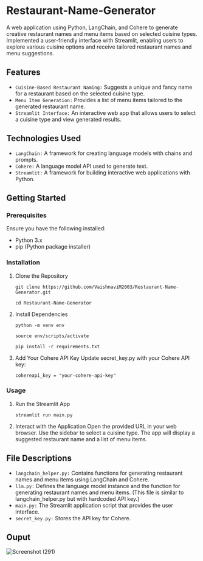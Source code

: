 # Restaurant-Name-Generator
A web application using Python, LangChain, and Cohere to generate creative restaurant names and menu items based on selected cuisine types. Implemented a user-friendly interface with Streamlit, enabling users to explore various cuisine options and receive tailored restaurant names and menu suggestions.

## Features

- `Cuisine-Based Restaurant Naming:` Suggests a unique and fancy name for a restaurant based on the selected cuisine type.
- `Menu Item Generation:` Provides a list of menu items tailored to the generated restaurant name.
- `Streamlit Interface:` An interactive web app that allows users to select a cuisine type and view generated results.

## Technologies Used
- `LangChain:` A framework for creating language models with chains and prompts.
- `Cohere:` A language model API used to generate text.
- `Streamlit:` A framework for building interactive web applications with Python.

## Getting Started
### Prerequisites
Ensure you have the following installed:

- Python 3.x
- pip (Python package installer)
  
### Installation
1. Clone the Repository
   
   `git clone https://github.com/VaishnaviM2003/Restaurant-Name-Generator.git`
   
   `cd Restaurant-Name-Generator`

3. Install Dependencies
   
   `python -m venv env`
   
   `source env/scripts/activate`
   
   `pip install -r requirements.txt`

5. Add Your Cohere API Key
   Update secret_key.py with your Cohere API key:
   
   `cohereapi_key = "your-cohere-api-key"`

### Usage
1. Run the Streamlit App
   
   `streamlit run main.py`

3. Interact with the Application
   Open the provided URL in your web browser. Use the sidebar to select a cuisine type. The app will display a suggested restaurant name and a list of menu items.

## File Descriptions
- `langchain_helper.py:` Contains functions for generating restaurant names and menu items using LangChain and Cohere.
- `llm.py:` Defines the language model instance and the function for generating restaurant names and menu items. (This file is similar to langchain_helper.py but with hardcoded API key.)
- `main.py:` The Streamlit application script that provides the user interface.
- `secret_key.py:` Stores the API key for Cohere.

## Ouput

![Screenshot (291)](https://github.com/user-attachments/assets/19c1dde4-abcf-4165-b7ae-0c6f0e5c1926)

